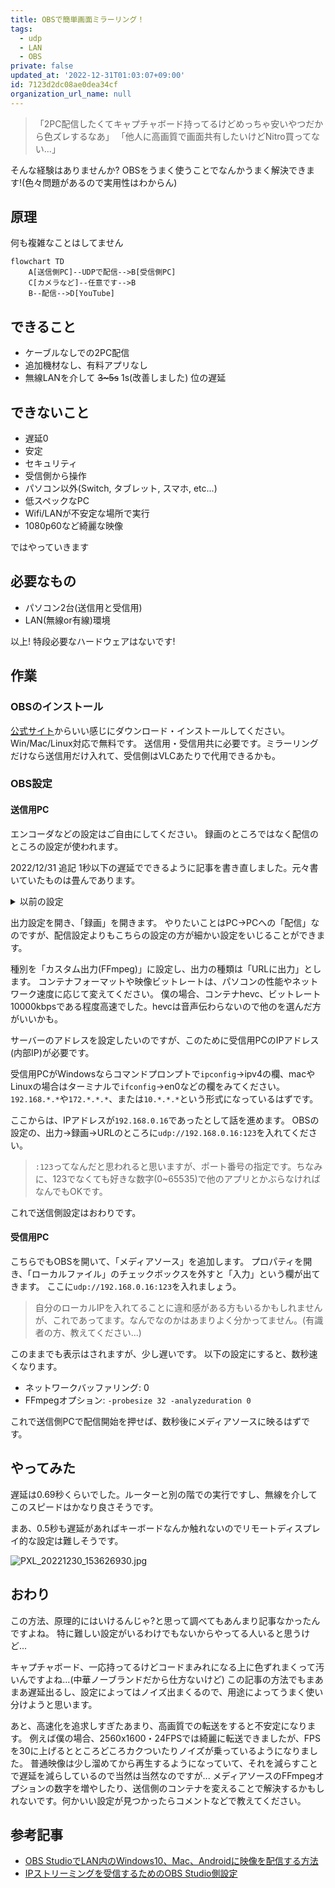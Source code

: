 ```yaml
---
title: OBSで簡単画面ミラーリング！
tags:
  - udp
  - LAN
  - OBS
private: false
updated_at: '2022-12-31T01:03:07+09:00'
id: 7123d2dc08ae0dea34cf
organization_url_name: null
---
```

>「2PC配信したくてキャプチャボード持ってるけどめっちゃ安いやつだから色ズレするなあ」
「他人に高画質で画面共有したいけどNitro買ってない...」

そんな経験はありませんか?
OBSをうまく使うことでなんかうまく解決できます!(色々問題があるので実用性はわからん)

## 原理

何も複雑なことはしてません

```mermaid
flowchart TD
    A[送信側PC]--UDPで配信-->B[受信側PC]
    C[カメラなど]--任意です-->B
    B--配信-->D[YouTube]
```

## できること

- ケーブルなしでの2PC配信
- 追加機材なし、有料アプリなし
- 無線LANを介して ~~3~5s~~ 1s(改善しました) 位の遅延

## できないこと

- 遅延0
- 安定
- セキュリティ
- 受信側から操作
- パソコン以外(Switch, タブレット, スマホ, etc...)
- 低スペックなPC
- Wifi/LANが不安定な場所で実行
- 1080p60など綺麗な映像

ではやっていきます

## 必要なもの

- パソコン2台(送信用と受信用)
- LAN(無線or有線)環境

以上!
特段必要なハードウェアはないです!

<!--
そういえば、Softbank Airって有名()ですけど、ルーターとして使えば「LAN内の通信は」十分早いらしいですね。今回の用途的にはそれで問題ないです。Softbank Air、回線だけどうにかすれば化けると思うんだけど...
-->

## 作業

### OBSのインストール

[公式サイト](https://obsproject.com/ja/download)からいい感じにダウンロード・インストールしてください。Win/Mac/Linux対応で無料です。
送信用・受信用共に必要です。ミラーリングだけなら送信用だけ入れて、受信側はVLCあたりで代用できるかも。

### OBS設定

#### 送信用PC

エンコーダなどの設定はご自由にしてください。
録画のところではなく配信のところの設定が使われます。

2022/12/31 追記 1秒以下の遅延でできるように記事を書き直しました。元々書いていたものは畳んであります。

<details>
<summary>以前の設定</summary>

配信設定で、「サービス」を「カスタム」に設定してください。
サーバーのアドレスを設定したいのですが、このために受信用PCのIPアドレス(内部IP)が必要です。

受信用PCがWindowsならコマンドプロンプトで`ipconfig`→ipv4の欄、macやLinuxの場合はターミナルで`ifconfig`→en0などの欄をみてください。`192.168.*.*`や`172.*.*.*`、または`10.*.*.*`という形式になっているはずです。

ここからは、IPアドレスが`192.168.0.16`であったとして話を進めます。
OBSの設定の、配信→サーバーのところに`udp://192.168.0.16:123`を入れてください。

>`:123`ってなんだと思われると思いますが、ポート番号の指定です。ちなみに、123でなくても好きな数字(0~65535)で他のアプリとかぶらなければなんでもOKです。

</details>

出力設定を開き、「録画」を開きます。
やりたいことはPC→PCへの「配信」なのですが、配信設定よりもこちらの設定の方が細かい設定をいじることができます。

種別を「カスタム出力(FFmpeg)」に設定し、出力の種類は「URLに出力」とします。
コンテナフォーマットや映像ビットレートは、パソコンの性能やネットワーク速度に応じて変えてください。
僕の場合、コンテナhevc、ビットレート10000kbpsである程度高速でした。hevcは音声伝わらないので他のを選んだ方がいいかも。

サーバーのアドレスを設定したいのですが、このために受信用PCのIPアドレス(内部IP)が必要です。

受信用PCがWindowsならコマンドプロンプトで`ipconfig`→ipv4の欄、macやLinuxの場合はターミナルで`ifconfig`→en0などの欄をみてください。`192.168.*.*`や`172.*.*.*`、または`10.*.*.*`という形式になっているはずです。

ここからは、IPアドレスが`192.168.0.16`であったとして話を進めます。
OBSの設定の、出力→録画→URLのところに`udp://192.168.0.16:123`を入れてください。

>`:123`ってなんだと思われると思いますが、ポート番号の指定です。ちなみに、123でなくても好きな数字(0~65535)で他のアプリとかぶらなければなんでもOKです。

これで送信側設定はおわりです。

#### 受信用PC

こちらでもOBSを開いて、「メディアソース」を追加します。
プロパティを開き、「ローカルファイル」のチェックボックスを外すと「入力」という欄が出てきます。
ここに`udp://192.168.0.16:123`を入れましょう。

>自分のローカルIPを入れてることに違和感がある方もいるかもしれませんが、これであってます。なんでなのかはあまりよく分かってません。(有識者の方、教えてください...)

このままでも表示はされますが、少し遅いです。
以下の設定にすると、数秒速くなります。
- ネットワークバッファリング: 0
- FFmpegオプション: `-probesize 32 -analyzeduration 0`

これで送信側PCで配信開始を押せば、数秒後にメディアソースに映るはずです。

## やってみた

遅延は0.69秒くらいでした。ルーターと別の階での実行ですし、無線を介してこのスピードはかなり良さそうです。

まあ、0.5秒も遅延があればキーボードなんか触れないのでリモートディスプレイ的な設定は難しそうです。

![PXL_20221230_153626930.jpg](https://qiita-image-store.s3.ap-northeast-1.amazonaws.com/0/677057/707d1298-609a-3a65-aa78-bcb62d47e12b.jpeg)

## おわり

この方法、原理的にはいけるんじゃ?と思って調べてもあんまり記事なかったんですよね。
特に難しい設定がいるわけでもないからやってる人いると思うけど...

キャプチャボード、一応持ってるけどコードまみれになる上に色ずれまくって汚いんですよね...(中華ノーブランドだから仕方ないけど)
この記事の方法でもまあまあ遅延出るし、設定によってはノイズ出まくるので、用途によってうまく使い分けようと思います。

あと、高速化を追求しすぎたあまり、高画質での転送をすると不安定になります。
例えば僕の場合、2560x1600・24FPSでは綺麗に転送できましたが、FPSを30に上げるとところどころカクついたりノイズが乗っているようになりました。
普通映像は少し溜めてから再生するようになっていて、それを減らすことで遅延を減らしているので当然は当然なのですが...
メディアソースのFFmpegオプションの数字を増やしたり、送信側のコンテナを変えることで解決するかもしれないです。何かいい設定が見つかったらコメントなどで教えてください。

## 参考記事

- [OBS StudioでLAN内のWindows10、Mac、Androidに映像を配信する方法](https://kohacraft.com/archives/obs-studio%E3%81%A7lan%E5%86%85%E3%81%AEwindows10%E3%80%81mac%E3%80%81android%E3%81%AB%E6%98%A0%E5%83%8F%E3%82%92%E9%85%8D%E4%BF%A1%E3%81%99%E3%82%8B%E6%96%B9%E6%B3%95.html)
- [IPストリーミングを受信するためのOBS Studio側設定](https://technote.flyingjunk.net/5627/)
